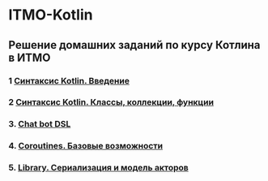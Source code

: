 # ITMO-Kotlin

## Решение домашних заданий по курсу Котлина в ИТМО

### 1 [Синтаксис Kotlin. Введение](https://github.com/Ma-XD/ITMO-Kotlin/tree/main/kotlin-2024-1-syntax-intro-Ma-XD#readme)

### 2 [Синтаксис Kotlin. Классы, коллекции, функции](https://github.com/Ma-XD/ITMO-Kotlin/tree/main/kotlin-2024-1-2-classes-n-fun-Ma-XD#readme)

### 3. [Chat bot DSL](https://github.com/Ma-XD/ITMO-Kotlin/tree/main/kotlin-2024-2-chat-bot-dsl-Ma-XD#readme)

### 4. [Coroutines. Базовые возможности](https://github.com/Ma-XD/ITMO-Kotlin/tree/main/kotlin-2024-4-coroutines-Ma-XD#readme)

### 5. [Library. Сериализация и модель акторов](https://github.com/Ma-XD/ITMO-Kotlin/tree/main/kotlin-2024-6-library-Ma-XD#readme)
